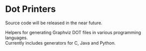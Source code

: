 Dot Printers
============

Source code will be released in the near future.   
  
Helpers for generating Graphviz DOT files in various programming languages.  
Currently includes generators for C, Java and Python.
